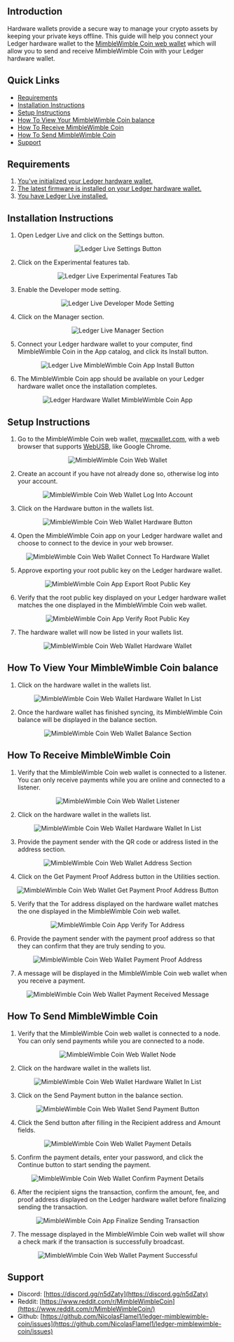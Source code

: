 ## Introduction

Hardware wallets provide a secure way to manage your crypto assets by keeping your private keys offline. This guide will help you connect your Ledger hardware wallet to the [MimbleWimble Coin web wallet](https://mwcwallet.com) which will allow you to send and receive MimbleWimble Coin with your Ledger hardware wallet.

## Quick Links

* [Requirements](#user-content-requirements)
* [Installation Instructions](#user-content-installation-instructions)
* [Setup Instructions](#user-content-setup-instructions)
* [How To View Your MimbleWimble Coin balance](#user-content-how-to-view-your-mimblewimble-coin-balance)
* [How To Receive MimbleWimble Coin](#user-content-how-to-receive-mimblewimble-coin)
* [How To Send MimbleWimble Coin](#user-content-how-to-send-mimblewimble-coin)
* [Support](#user-content-support)

## Requirements

1. [You've initialized your Ledger hardware wallet.](https://support.ledger.com/hc/en-us/articles/360000613793-Set-up-your-Ledger-Nano-S?docs=true)
2. [The latest firmware is installed on your Ledger hardware wallet.](https://support.ledger.com/hc/en-us/articles/360002731113-Update-Ledger-Nano-S-firmware?docs=true)
3. [You have Ledger Live installed.](https://support.ledger.com/hc/en-us/articles/4404389606417-Download-and-install-Ledger-Live?docs=true)

## Installation Instructions

1. Open Ledger Live and click on the Settings button.  
<p align="center">
	<img alt="Ledger Live Settings Button" src="images/installation_instructions_1.png">
</p>  

2. Click on the Experimental features tab.  
<p align="center">
	<img alt="Ledger Live Experimental Features Tab" src="images/installation_instructions_2.png">
</p>  

3. Enable the Developer mode setting.  
<p align="center">
	<img alt="Ledger Live Developer Mode Setting" src="images/installation_instructions_3.png">
</p>  

4. Click on the Manager section.  
<p align="center">
	<img alt="Ledger Live Manager Section" src="images/installation_instructions_4.png">
</p>  

5. Connect your Ledger hardware wallet to your computer, find MimbleWimble Coin in the App catalog, and click its Install button.  
<p align="center">
	<img alt="Ledger Live MimbleWimble Coin App Install Button" src="images/installation_instructions_5.png">
</p>  

6. The MimbleWimble Coin app should be available on your Ledger hardware wallet once the installation completes.  
<p align="center">
	<img alt="Ledger Hardware Wallet MimbleWimble Coin App" src="images/installation_instructions_6.png">
</p>  

## Setup Instructions

1. Go to the MimbleWimble Coin web wallet, [mwcwallet.com](https://mwcwallet.com), with a web browser that supports [WebUSB](https://caniuse.com/webusb), like Google Chrome.  
<p align="center">
	<img alt="MimbleWimble Coin Web Wallet" src="images/setup_instructions_1.png">
</p>  

2. Create an account if you have not already done so, otherwise log into your account.  
<p align="center">
	<img alt="MimbleWimble Coin Web Wallet Log Into Account" src="images/setup_instructions_2.png">
</p>  

3. Click on the Hardware button in the wallets list.  
<p align="center">
	<img alt="MimbleWimble Coin Web Wallet Hardware Button" src="images/setup_instructions_3.png">
</p>  

4. Open the MimbleWimble Coin app on your Ledger hardware wallet and choose to connect to the device in your web browser.  
<p align="center">
	<img alt="MimbleWimble Coin Web Wallet Connect To Hardware Wallet" src="images/setup_instructions_4.png">
</p>  

5. Approve exporting your root public key on the Ledger hardware wallet.  
<p align="center">
	<img alt="MimbleWimble Coin App Export Root Public Key" src="images/setup_instructions_5.png">
</p>  

6. Verify that the root public key displayed on your Ledger hardware wallet matches the one displayed in the MimbleWimble Coin web wallet.  
<p align="center">
	<img alt="MimbleWimble Coin App Verify Root Public Key" src="images/setup_instructions_6.png">
</p>  

7. The hardware wallet will now be listed in your wallets list.  
<p align="center">
	<img alt="MimbleWimble Coin Web Wallet Hardware Wallet" src="images/setup_instructions_7.png">
</p>  

## How To View Your MimbleWimble Coin balance

1. Click on the hardware wallet in the wallets list.  
<p align="center">
	<img alt="MimbleWimble Coin Web Wallet Hardware Wallet In List" src="images/how_to_view_your_mimblewimble_coin_balance_1.png">
</p>  

2. Once the hardware wallet has finished syncing, its MimbleWimble Coin balance will be displayed in the balance section.  
<p align="center">
	<img alt="MimbleWimble Coin Web Wallet Balance Section" src="images/how_to_view_your_mimblewimble_coin_balance_2.png">
</p>  

## How To Receive MimbleWimble Coin

1. Verify that the MimbleWimble Coin web wallet is connected to a listener. You can only receive payments while you are online and connected to a listener.  
<p align="center">
	<img alt="MimbleWimble Coin Web Wallet Listener" src="images/how_to_receive_mimblewimble_coin_1.png">
</p>  

2. Click on the hardware wallet in the wallets list.  
<p align="center">
	<img alt="MimbleWimble Coin Web Wallet Hardware Wallet In List" src="images/how_to_receive_mimblewimble_coin_2.png">
</p>  

3. Provide the payment sender with the QR code or address listed in the address section.  
<p align="center">
	<img alt="MimbleWimble Coin Web Wallet Address Section" src="images/how_to_receive_mimblewimble_coin_3.png">
</p>  

4. Click on the Get Payment Proof Address button in the Utilities section.  
<p align="center">
	<img alt="MimbleWimble Coin Web Wallet Get Payment Proof Address Button" src="images/how_to_receive_mimblewimble_coin_4.png">
</p>  

5. Verify that the Tor address displayed on the hardware wallet matches the one displayed in the MimbleWimble Coin web wallet.  
<p align="center">
	<img alt="MimbleWimble Coin App Verify Tor Address" src="images/how_to_receive_mimblewimble_coin_5.png">
</p>  

6. Provide the payment sender with the payment proof address so that they can confirm that they are truly sending to you.  
<p align="center">
	<img alt="MimbleWimble Coin Web Wallet Payment Proof Address" src="images/how_to_receive_mimblewimble_coin_6.png">
</p>  

7. A message will be displayed in the MimbleWimble Coin web wallet when you receive a payment.  
<p align="center">
	<img alt="MimbleWimble Coin Web Wallet Payment Received Message" src="images/how_to_receive_mimblewimble_coin_7.png">
</p>  

## How To Send MimbleWimble Coin

1. Verify that the MimbleWimble Coin web wallet is connected to a node. You can only send payments while you are connected to a node.  
<p align="center">
	<img alt="MimbleWimble Coin Web Wallet Node" src="images/how_to_send_mimblewimble_coin_1.png">
</p>  

2. Click on the hardware wallet in the wallets list.  
<p align="center">
	<img alt="MimbleWimble Coin Web Wallet Hardware Wallet In List" src="images/how_to_send_mimblewimble_coin_2.png">
</p>  

3. Click on the Send Payment button in the balance section.  
<p align="center">
	<img alt="MimbleWimble Coin Web Wallet Send Payment Button" src="images/how_to_send_mimblewimble_coin_3.png">
</p>  

4. Click the Send button after filling in the Recipient address and Amount fields.  
<p align="center">
	<img alt="MimbleWimble Coin Web Wallet Payment Details" src="images/how_to_send_mimblewimble_coin_4.png">
</p>  

5. Confirm the payment details, enter your password, and click the Continue button to start sending the payment.  
<p align="center">
	<img alt="MimbleWimble Coin Web Wallet Confirm Payment Details" src="images/how_to_send_mimblewimble_coin_5.png">
</p>  

6. After the recipient signs the transaction, confirm the amount, fee, and proof address displayed on the Ledger hardware wallet before finalizing sending the transaction.  
<p align="center">
	<img alt="MimbleWimble Coin App Finalize Sending Transaction" src="images/how_to_send_mimblewimble_coin_6.png">
</p>  

7. The message displayed in the MimbleWimble Coin web wallet will show a check mark if the transaction is successfully broadcast.  
<p align="center">
	<img alt="MimbleWimble Coin Web Wallet Payment Successful" src="images/how_to_send_mimblewimble_coin_7.png">
</p>  

## Support

* Discord: [https://discord.gg/n5dZaty](https://discord.gg/n5dZaty)
* Reddit: [https://www.reddit.com/r/MimbleWimbleCoin](https://www.reddit.com/r/MimbleWimbleCoin/)
* Github: [https://github.com/NicolasFlamel1/ledger-mimblewimble-coin/issues](https://github.com/NicolasFlamel1/ledger-mimblewimble-coin/issues)
